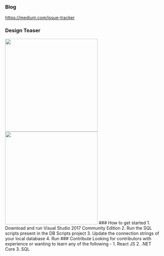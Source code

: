 ### Blog
https://medium.com/issue-tracker
###  Design Teaser
<img src="https://cdn.dribbble.com/users/399068/screenshots/3827142/pic2.png" width="300">
<img src="https://cdn.dribbble.com/users/399068/screenshots/3827146/pic1.png" width="300">
### How to get started
1. Download and run Visual Studio 2017 Community Edition
2. Run the SQL scripts present in the DB Scripts project
3. Update the connection strings of your local database
4. Run
### Contribute 
Looking for contributors with experience or wanting to learn any of the following -
1. React JS
2. .NET Core
3. SQL
